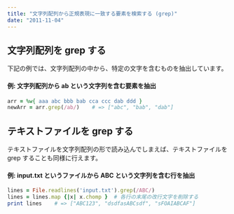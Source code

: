 ```yaml
---
title: "文字列配列から正規表現に一致する要素を検索する (grep)"
date: "2011-11-04"
---
```


文字列配列を grep する
----

下記の例では、文字列配列の中から、特定の文字を含むものを抽出しています。

#### 例: 文字列配列から ab という文字列を含む要素を抽出

~~~ ruby
arr = %w{ aaa abc bbb bab cca ccc dab ddd }
newArr = arr.grep(/ab/)    # => ["abc", "bab", "dab"]
~~~

テキストファイルを grep する
----

テキストファイルを文字列配列の形で読み込んでしまえば、テキストファイルを grep することも同様に行えます。


#### 例: input.txt というファイルから ABC という文字列を含む行を抽出

~~~ ruby
lines = File.readlines('input.txt').grep(/ABC/)
lines = lines.map {|x| x.chomp }  # 各行の末尾の改行文字を削除する
print lines    # => ["ABC123", "dsdfasABCsdf", "sFOAIABCAF"]
~~~

